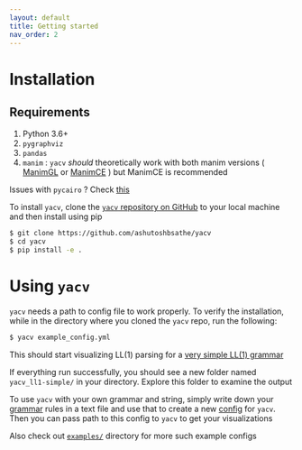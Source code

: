 ```yaml
---
layout: default
title: Getting started 
nav_order: 2
---
```


# Installation

## Requirements

1. Python 3.6+
2. `pygraphviz`
3. `pandas`
4. `manim` : `yacv` _should_ theoretically work with both manim versions ( [ManimGL](https://github.com/3b1b/manim) or [ManimCE](https://docs.manim.community/en/v0.4.0/installation.html#installing-manim) ) but ManimCE is recommended

Issues with `pycairo` ? Check [this](https://github.com/pygobject/pycairo/issues/148#issuecomment-770024652)

To install `yacv`, clone the [`yacv` repository on GitHub](https://github.com/ashutoshbsathe/yacv) to your local machine and then install using pip

```bash
$ git clone https://github.com/ashutoshbsathe/yacv 
$ cd yacv 
$ pip install -e .
```

# Using `yacv`

`yacv` needs a path to config file to work properly. To verify the installation, while in the directory where you cloned the `yacv` repo, run the following:

```bash
$ yacv example_config.yml
```

This should start visualizing LL(1) parsing for a [very simple LL(1) grammar](https://github.com/ashutoshbsathe/yacv/blob/main/examples/grammars/ll1-simple.txt)

If everything run successfully, you should see a new folder named `yacv_ll1-simple/` in your directory. Explore this folder to examine the output

To use `yacv` with your own grammar and string, simply write down your [grammar](/yacv/grammar) rules in a text file and use that to create a new [config](/yacv/config) for `yacv`. Then you can pass path to this config to `yacv` to get your visualizations

Also check out [`examples/`](https://github.com/ashutoshbsathe/yacv/tree/main/examples) directory for more such example configs

